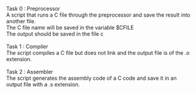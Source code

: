 Task 0 : Preprocessor </br >
A script that runs a C file through the preprocessor and save the result into another file. </br >
The C file name will be saved in the variable $CFILE</br >
The output should be saved in the file c </br >
</br >
Task 1 : Compiler </br >
The script compiles a C file but does not link and the output file is of the .o extension. </br >
</br >
Task 2 : Assembler </br >
The script generates the assembly code of a C code and save it in an output file with a .s extension. </br >
